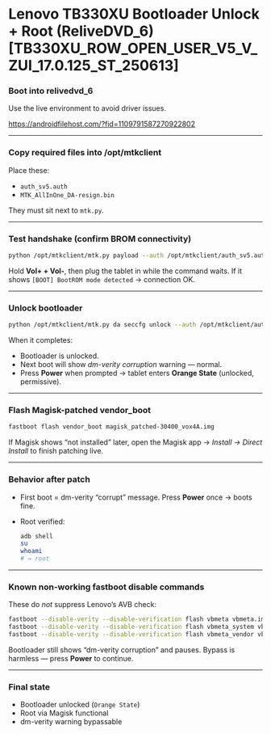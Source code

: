 # Lenovo TB330XU Bootloader Unlock + Root (ReliveDVD_6) [TB330XU_ROW_OPEN_USER_V5_V_ZUI_17.0.125_ST_250613]

### Boot into relivedvd_6

Use the live environment to avoid driver issues.

https://androidfilehost.com/?fid=1109791587270922802

---

### Copy required files into /opt/mtkclient
Place these:
- `auth_sv5.auth`
- `MTK_AllInOne_DA-resign.bin`

They must sit next to `mtk.py`.

---

### Test handshake (confirm BROM connectivity)
```bash
python /opt/mtkclient/mtk.py payload --auth /opt/mtkclient/auth_sv5.auth --da /opt/mtkclient/MTK_AllInOne_DA-resign.bin
````

Hold **Vol+ + Vol-**, then plug the tablet in while the command waits.
If it shows `[BOOT] BootROM mode detected` → connection OK.

---

### Unlock bootloader

```bash
python /opt/mtkclient/mtk.py da seccfg unlock --auth /opt/mtkclient/auth_sv5.auth
```

When it completes:

* Bootloader is unlocked.
* Next boot will show *dm-verity corruption* warning — normal.
* Press **Power** when prompted → tablet enters **Orange State** (unlocked, permissive).

---

### Flash Magisk-patched vendor_boot

```bash
fastboot flash vendor_boot magisk_patched-30400_vox4A.img
```

If Magisk shows “not installed” later, open the Magisk app → *Install → Direct Install* to finish patching live.

---

### Behavior after patch

* First boot = dm-verity “corrupt” message.
  Press **Power** once → boots fine.
* Root verified:

  ```bash
  adb shell
  su
  whoami
  # → root
  ```

---

### Known non-working fastboot disable commands

These do *not* suppress Lenovo’s AVB check:

```bash
fastboot --disable-verity --disable-verification flash vbmeta vbmeta.img
fastboot --disable-verity --disable-verification flash vbmeta_system vbmeta_system.img
fastboot --disable-verity --disable-verification flash vbmeta_vendor vbmeta_vendor.img
```

Bootloader still shows “dm-verity corruption” and pauses.
Bypass is harmless — press **Power** to continue.

---

### Final state

* Bootloader unlocked (`Orange State`)
* Root via Magisk functional
* dm-verity warning bypassable

```


